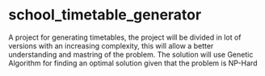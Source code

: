 # school_timetable_generator
A project for generating timetables, the project will be divided in lot of versions with an increasing complexity, this will allow a better understanding and mastring of the problem. The solution will use Genetic Algorithm for finding an optimal solution given that the problem is NP-Hard
